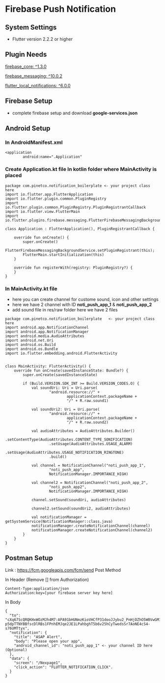 # Firebase Push Notification

## System Settings
-  Flutter version 2.2.2 or higher

## Plugin Needs

[firebase_core: ^1.3.0](https://pub.dev/packages/firebase_core)

[firebase_messaging: ^10.0.2](https://pub.dev/packages/firebase_messaging)

[flutter_local_notifications: ^6.0.0](https://pub.dev/packages/flutter_local_notifications)

## Firebase Setup
- complete firebase setup and download **google-services.json**

## Android Setup

### In AndroidManifest.xml

```
<application
        android:name=".Application"
```

### Create Application.kt file In kotlin folder where MainActivity is placed

```
package com.pinetco.notification_boilerplate <- your project class here
import io.flutter.app.FlutterApplication
import io.flutter.plugin.common.PluginRegistry
import io.flutter.plugin.common.PluginRegistry.PluginRegistrantCallback
import io.flutter.view.FlutterMain
import io.flutter.plugins.firebase.messaging.FlutterFirebaseMessagingBackgroundService;

class Application : FlutterApplication(), PluginRegistrantCallback {

    override fun onCreate() {
        super.onCreate()
        FlutterFirebaseMessagingBackgroundService.setPluginRegistrant(this);
        FlutterMain.startInitialization(this)
    }

    override fun registerWith(registry: PluginRegistry?) {
    }
}
```

### In MainActivity.kt file

- here you can create channel for custome sound, icon and other settings
- here we have 2 channel with ID **noti_push_app_1** & **noti_push_app_2**
- add sound file in res/raw folder here we have 2 files

```
package com.pinetco.notification_boilerplate   <- your project class here
import android.app.NotificationChannel
import android.app.NotificationManager
import android.media.AudioAttributes
import android.net.Uri
import android.os.Build
import android.os.Bundle
import io.flutter.embedding.android.FlutterActivity


class MainActivity: FlutterActivity() {
    override fun onCreate(savedInstanceState: Bundle?) {
        super.onCreate(savedInstanceState)

        if (Build.VERSION.SDK_INT >= Build.VERSION_CODES.O) {
            val soundUri: Uri = Uri.parse(
                    "android.resource://" +
                            applicationContext.packageName +
                            "/" + R.raw.sound1)

            val soundUri2: Uri = Uri.parse(
                    "android.resource://" +
                            applicationContext.packageName +
                            "/" + R.raw.sound2)

            val audioAttributes = AudioAttributes.Builder()
                    .setContentType(AudioAttributes.CONTENT_TYPE_SONIFICATION)
                    .setUsage(AudioAttributes.USAGE_ALARM)
                    .setUsage(AudioAttributes.USAGE_NOTIFICATION_RINGTONE)
                    .build()

            val channel = NotificationChannel("noti_push_app_1",
                    "noti_push_app",
                    NotificationManager.IMPORTANCE_HIGH)

            val channel2 = NotificationChannel("noti_push_app_2",
                    "noti_push_app2",
                    NotificationManager.IMPORTANCE_HIGH)

            channel.setSound(soundUri, audioAttributes)

            channel2.setSound(soundUri2, audioAttributes)

            val notificationManager = getSystemService(NotificationManager::class.java)
            notificationManager.createNotificationChannel(channel)
            notificationManager.createNotificationChannel(channel2)
        }
    }
}
```

## Postman Setup

Link : https://fcm.googleapis.com/fcm/send
Post Method

In Header (Remove [] from Authorization)
```
Content-Type:application/json
Authorization:key=[your firebase server key here]
```

In Body
```
{
  "to": "cXq67ScQRQKHxWOzMJh4M7:APA91bHUNmzKioVHCfP31dooJJybu2_PnHjOZhO5W0VwGM1GQrU7L_oLZxqUbLmi-p5dpTTNYBBfscDlRBs1FPnhEMJqe2JE1LPahbghT5b6v25hCyTwedsSr7AoNE4cS4-s76UMTtyx",
  "notification": {
    "title": "ASAP Alert",
    "body": "Please open your app",
    "android_channel_id": "noti_push_app_1" <- your channel ID here (Optional)
  },
  "data": {
    "screen": "/Nexpage1",
    "click_action": "FLUTTER_NOTIFICATION_CLICK".
  }
}
```
